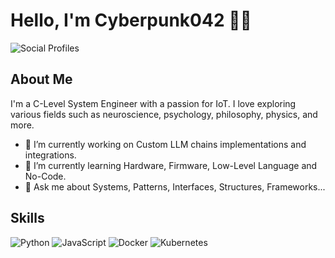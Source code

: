 # Hello, I'm Cyberpunk042 👋🚀

![Social Profiles](https://linktr.ee/cyberpunk042)

## About Me

I'm a C-Level System Engineer with a passion for IoT. I love exploring various fields such as neuroscience, psychology, philosophy, physics, and more.

- 🔭 I’m currently working on Custom LLM chains implementations and integrations.
- 🌱 I’m currently learning Hardware, Firmware, Low-Level Language and No-Code.
- 💬 Ask me about Systems, Patterns, Interfaces, Structures, Frameworks...

## Skills

![Python](https://img.shields.io/badge/Python-3776AB?style=for-the-badge&logo=python&logoColor=white)
![JavaScript](https://img.shields.io/badge/JavaScript-F7DF1E?style=for-the-badge&logo=javascript&logoColor=black)
![Docker](https://img.shields.io/badge/Docker-2496ED?style=for-the-badge&logo=docker&logoColor=white)
![Kubernetes](https://img.shields.io/badge/Kubernetes-326CE5?style=for-the-badge&logo=kubernetes&logoColor=white)
